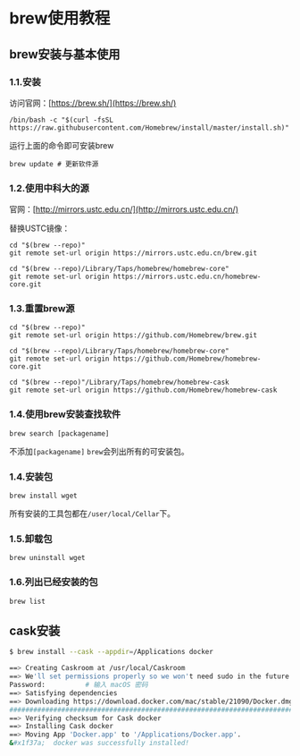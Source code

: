 # brew使用教程
## brew安装与基本使用
### 1.1.安装
访问官网：[https://brew.sh/](https://brew.sh/)
```
/bin/bash -c "$(curl -fsSL https://raw.githubusercontent.com/Homebrew/install/master/install.sh)"
```
运行上面的命令即可安装brew
```
brew update # 更新软件源
```

### 1.2.使用中科大的源
官网：[http://mirrors.ustc.edu.cn/](http://mirrors.ustc.edu.cn/)

替换USTC镜像：
```
cd "$(brew --repo)"
git remote set-url origin https://mirrors.ustc.edu.cn/brew.git
```

```
cd "$(brew --repo)/Library/Taps/homebrew/homebrew-core"
git remote set-url origin https://mirrors.ustc.edu.cn/homebrew-core.git
```

### 1.3.重置brew源
```
cd "$(brew --repo)"
git remote set-url origin https://github.com/Homebrew/brew.git

cd "$(brew --repo)/Library/Taps/homebrew/homebrew-core"
git remote set-url origin https://github.com/Homebrew/homebrew-core.git

cd "$(brew --repo)"/Library/Taps/homebrew/homebrew-cask
git remote set-url origin https://github.com/Homebrew/homebrew-cask
```

### 1.4.使用brew安装查找软件
```
brew search [packagename]
```
不添加``[packagename]`` ``brew``会列出所有的可安装包。

### 1.4.安装包
```
brew install wget
```
所有安装的工具包都在``/user/local/Cellar``下。
### 1.5.卸载包
```
brew uninstall wget
```

### 1.6.列出已经安装的包
```
brew list
```

## cask安装
```sh
$ brew install --cask --appdir=/Applications docker

==> Creating Caskroom at /usr/local/Caskroom
==> We'll set permissions properly so we won't need sudo in the future
Password:          # 输入 macOS 密码
==> Satisfying dependencies
==> Downloading https://download.docker.com/mac/stable/21090/Docker.dmg
######################################################################## 100.0%
==> Verifying checksum for Cask docker
==> Installing Cask docker
==> Moving App 'Docker.app' to '/Applications/Docker.app'.
&#x1f37a;  docker was successfully installed!
```